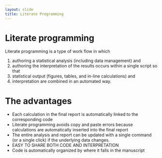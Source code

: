 ```yaml
---
layout: slide
title: Literate Programming
---
```


# Literate programming

Literate programming is a type of work flow in which

1. authoring a statistical analysis (including data management) and
1. authoring the interpretation of the results
occurs within a single script so that
1. statistical output (figures, tables, and in-line calculations) and
1. interpretation
are combined in an automated way.

# The advantages
* Each calculation in the final report is automatically linked to the corresponding code
* Literate programming avoids copy and paste errors because calculations are automatically inserted into the final report
* The entire analysis and report can be updated with a single command (or a single click) if the underlying data changes.
* EASY TO SHARE BOTH CODE AND INTERPRETATION
* Code is automatically organized by where it falls in the manuscript
